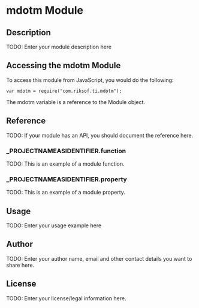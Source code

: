 # mdotm Module

## Description

TODO: Enter your module description here

## Accessing the mdotm Module

To access this module from JavaScript, you would do the following:

	var mdotm = require("com.riksof.ti.mdotm");

The mdotm variable is a reference to the Module object.	

## Reference

TODO: If your module has an API, you should document
the reference here.

### ___PROJECTNAMEASIDENTIFIER__.function

TODO: This is an example of a module function.

### ___PROJECTNAMEASIDENTIFIER__.property

TODO: This is an example of a module property.

## Usage

TODO: Enter your usage example here

## Author

TODO: Enter your author name, email and other contact
details you want to share here. 

## License

TODO: Enter your license/legal information here.
